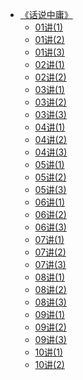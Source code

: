 * [《话说中庸》](儒家/《话说中庸》/《话说中庸》.md)
  * [01讲(1)](儒家/《话说中庸》/01讲(1).md)
  * [01讲(2)](儒家/《话说中庸》/01讲(2).md)
  * [01讲(3)](儒家/《话说中庸》/01讲(3).md)
  * [02讲(1)](儒家/《话说中庸》/02讲(1).md)
  * [02讲(2)](儒家/《话说中庸》/02讲(2).md)
  * [03讲(1)](儒家/《话说中庸》/03讲(1).md)
  * [03讲(2)](儒家/《话说中庸》/03讲(2).md)
  * [03讲(3)](儒家/《话说中庸》/03讲(3).md)
  * [04讲(1)](儒家/《话说中庸》/04讲(1).md)
  * [04讲(2)](儒家/《话说中庸》/04讲(2).md)
  * [04讲(3)](儒家/《话说中庸》/04讲(3).md)
  * [05讲(1)](儒家/《话说中庸》/05讲(1).md)
  * [05讲(2)](儒家/《话说中庸》/05讲(2).md)
  * [05讲(3)](儒家/《话说中庸》/05讲(3).md)
  * [06讲(1)](儒家/《话说中庸》/06讲(1).md)
  * [06讲(2)](儒家/《话说中庸》/06讲(2).md)
  * [06讲(3)](儒家/《话说中庸》/06讲(3).md)
  * [07讲(1)](儒家/《话说中庸》/07讲(1).md)
  * [07讲(2)](儒家/《话说中庸》/07讲(2).md)
  * [07讲(3)](儒家/《话说中庸》/07讲(3).md)
  * [08讲(1)](儒家/《话说中庸》/08讲(1).md)
  * [08讲(2)](儒家/《话说中庸》/08讲(2).md)
  * [08讲(3)](儒家/《话说中庸》/08讲(3).md)
  * [09讲(1)](儒家/《话说中庸》/09讲(1).md)
  * [09讲(2)](儒家/《话说中庸》/09讲(2).md)
  * [09讲(3)](儒家/《话说中庸》/09讲(3).md)
  * [10讲(1)](儒家/《话说中庸》/10讲(1).md)
  * [10讲(2)](儒家/《话说中庸》/10讲(2).md)